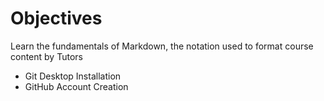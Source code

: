 # Objectives

Learn the fundamentals of Markdown, the notation used to format course content by Tutors

- Git Desktop Installation
- GitHub Account Creation